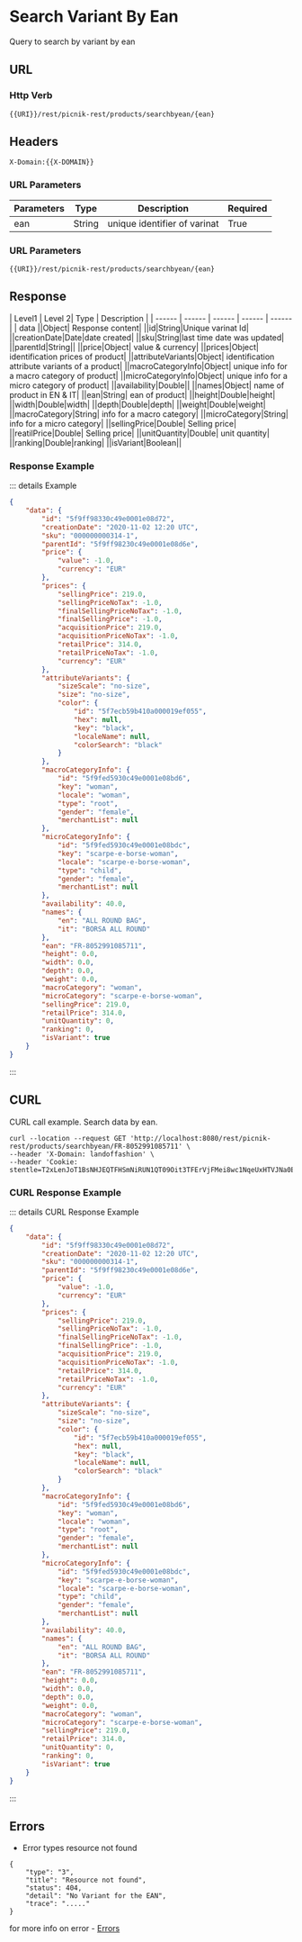 # Search Variant By Ean
Query to search by variant by ean

## URL
### Http Verb <Badge text="GET" vertical="middle"/>
```
{{URI}}/rest/picnik-rest/products/searchbyean/{ean}
``` 

## Headers
```
X-Domain:{{X-DOMAIN}}
```

### URL Parameters
| Parameters | Type | Description | Required |
| ------ | ------ | ------ | ------ |
| ean | String | unique identifier of varinat | True |

### URL Parameters
```
{{URI}}/rest/picnik-rest/products/searchbyean/{ean}
``` 

## Response
| Level1 | Level 2| Type | Description |
| ------ | ------ | ------ | ------ | ------ |
| data ||Object| Response content|
||id|String|Unique varinat Id|
||creationDate|Date|date created|
||sku|String|last time date was updated|
||parentId|String||
||price|Object| value & currency|
||prices|Object| identification prices of product|
||attributeVariants|Object| identification attribute variants of a product|
||macroCategoryInfo|Object| unique info for a macro category of product|
||microCategoryInfo|Object| unique info for a micro category of product|
||availability|Double||
||names|Object| name of product in EN & IT|
||ean|String| ean of product|
||height|Double|height|
||width|Double|width|
||depth|Double|depth|
||weight|Double|weight|
||macroCategory|String| info for a macro category|
||microCategory|String| info for a micro category|
||sellingPrice|Double| Selling price|
||reatilPrice|Double| Selling price|
||unitQuantity|Double| unit quantity|
||ranking|Double|ranking|
||isVariant|Boolean||

### Response Example
::: details Example
```json
{
    "data": {
        "id": "5f9ff98330c49e0001e08d72",
        "creationDate": "2020-11-02 12:20 UTC",
        "sku": "000000000314-1",
        "parentId": "5f9ff98230c49e0001e08d6e",
        "price": {
            "value": -1.0,
            "currency": "EUR"
        },
        "prices": {
            "sellingPrice": 219.0,
            "sellingPriceNoTax": -1.0,
            "finalSellingPriceNoTax": -1.0,
            "finalSellingPrice": -1.0,
            "acquisitionPrice": 219.0,
            "acquisitionPriceNoTax": -1.0,
            "retailPrice": 314.0,
            "retailPriceNoTax": -1.0,
            "currency": "EUR"
        },
        "attributeVariants": {
            "sizeScale": "no-size",
            "size": "no-size",
            "color": {
                "id": "5f7ecb59b410a000019ef055",
                "hex": null,
                "key": "black",
                "localeName": null,
                "colorSearch": "black"
            }
        },
        "macroCategoryInfo": {
            "id": "5f9fed5930c49e0001e08bd6",
            "key": "woman",
            "locale": "woman",
            "type": "root",
            "gender": "female",
            "merchantList": null
        },
        "microCategoryInfo": {
            "id": "5f9fed5930c49e0001e08bdc",
            "key": "scarpe-e-borse-woman",
            "locale": "scarpe-e-borse-woman",
            "type": "child",
            "gender": "female",
            "merchantList": null
        },
        "availability": 40.0,
        "names": {
            "en": "ALL ROUND BAG",
            "it": "BORSA ALL ROUND"
        },
        "ean": "FR-8052991085711",
        "height": 0.0,
        "width": 0.0,
        "depth": 0.0,
        "weight": 0.0,
        "macroCategory": "woman",
        "microCategory": "scarpe-e-borse-woman",
        "sellingPrice": 219.0,
        "retailPrice": 314.0,
        "unitQuantity": 0,
        "ranking": 0,
        "isVariant": true
    }
}
```
:::



## CURL
CURL call example. Search data by ean.
```
curl --location --request GET 'http://localhost:8080/rest/picnik-rest/products/searchbyean/FR-8052991085711' \
--header 'X-Domain: landoffashion' \
--header 'Cookie: stentle=T2xLenJoT1BsNHJEQTFHSmNiRUN1QT09Oit3TFErVjFMei8wc1NqeUxHTVJNa0E9PQ'
```

### CURL Response Example
::: details CURL Response Example
```json
{
    "data": {
        "id": "5f9ff98330c49e0001e08d72",
        "creationDate": "2020-11-02 12:20 UTC",
        "sku": "000000000314-1",
        "parentId": "5f9ff98230c49e0001e08d6e",
        "price": {
            "value": -1.0,
            "currency": "EUR"
        },
        "prices": {
            "sellingPrice": 219.0,
            "sellingPriceNoTax": -1.0,
            "finalSellingPriceNoTax": -1.0,
            "finalSellingPrice": -1.0,
            "acquisitionPrice": 219.0,
            "acquisitionPriceNoTax": -1.0,
            "retailPrice": 314.0,
            "retailPriceNoTax": -1.0,
            "currency": "EUR"
        },
        "attributeVariants": {
            "sizeScale": "no-size",
            "size": "no-size",
            "color": {
                "id": "5f7ecb59b410a000019ef055",
                "hex": null,
                "key": "black",
                "localeName": null,
                "colorSearch": "black"
            }
        },
        "macroCategoryInfo": {
            "id": "5f9fed5930c49e0001e08bd6",
            "key": "woman",
            "locale": "woman",
            "type": "root",
            "gender": "female",
            "merchantList": null
        },
        "microCategoryInfo": {
            "id": "5f9fed5930c49e0001e08bdc",
            "key": "scarpe-e-borse-woman",
            "locale": "scarpe-e-borse-woman",
            "type": "child",
            "gender": "female",
            "merchantList": null
        },
        "availability": 40.0,
        "names": {
            "en": "ALL ROUND BAG",
            "it": "BORSA ALL ROUND"
        },
        "ean": "FR-8052991085711",
        "height": 0.0,
        "width": 0.0,
        "depth": 0.0,
        "weight": 0.0,
        "macroCategory": "woman",
        "microCategory": "scarpe-e-borse-woman",
        "sellingPrice": 219.0,
        "retailPrice": 314.0,
        "unitQuantity": 0,
        "ranking": 0,
        "isVariant": true
    }
}
```
:::

## Errors
- Error types resource not found
```
{
    "type": "3",
    "title": "Resource not found",
    "status": 404,
    "detail": "No Variant for the EAN",
    "trace": "....."
}
```
for more info on error - [Errors ](/1.0.0/errors.html) 